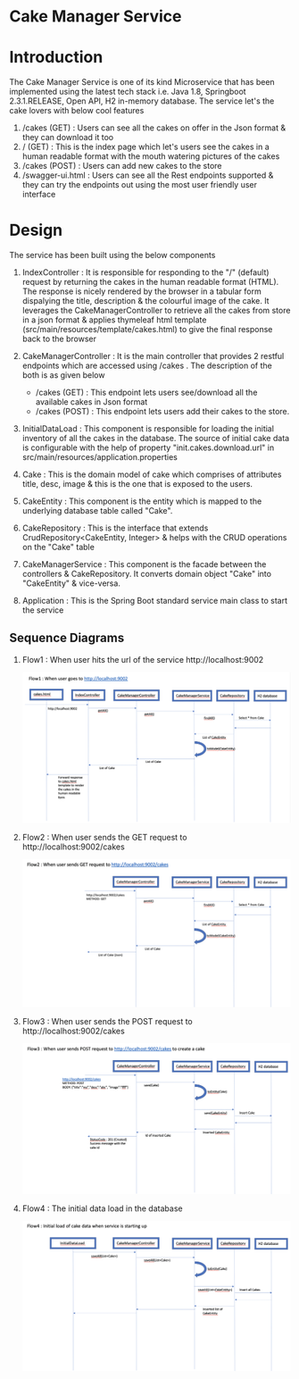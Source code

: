 # Cake Manager Service
Introduction
============
The Cake Manager Service is one of its kind Microservice that has been implemented using the 
latest tech stack i.e. Java 1.8, Springboot 2.3.1.RELEASE, Open API, H2 in-memory database. The
service let's the cake lovers with below cool features 

1. /cakes (GET) : Users can see all the cakes on offer in the Json format & they can download it too
2. / (GET)      : This is the index page which let's users see the cakes in a human readable format with the 
mouth watering pictures of the cakes 
3. /cakes (POST) : Users can add new cakes to the store
4. /swagger-ui.html : Users can see all the Rest endpoints supported & they can try the endpoints out using the 
most user friendly user interface


Design
============

The service has been built using the below components

1. IndexController : It is responsible for responding to the "/" (default) request by returning the cakes in the 
human readable format (HTML). The response is nicely rendered by the browser in a tabular form dispalying the 
title, description & the colourful image of the cake. It leverages the CakeManagerController to retrieve all
the cakes from store in a json format & applies thymeleaf html template (src/main/resources/template/cakes.html) to give the final response back to the 
browser

2. CakeManagerController : It is the main controller that provides 2 restful endpoints which are accessed 
using /cakes . The description of the both is as given below

    - /cakes (GET)     : This endpoint lets users see/download all the available cakes in Json format
    - /cakes (POST)    : This endpoint lets users add their cakes to the store.

3. InitialDataLoad : This component is responsible for loading the initial inventory of all the cakes 
in the database. The source of initial cake data is configurable with the help of property "init.cakes.download.url" 
in src/main/resources/application.properties

4. Cake : This is the domain model of cake which comprises of attributes title, desc, image & this is the one that is exposed to the
users.

5. CakeEntity : This component is the entity which is mapped to the underlying database 
table called "Cake". 

6. CakeRepository : This is the interface that extends CrudRepository<CakeEntity, Integer> & helps with the CRUD operations on the 
"Cake" table

7. CakeManagerService : This component is the facade between the controllers & CakeRepository. It converts
domain object "Cake" into "CakeEntity" & vice-versa.

8. Application : This is the Spring Boot standard service main class to start the service

Sequence Diagrams
-----------------

1. Flow1 : When user hits the url of the service http://localhost:9002

    ![picture](images/cake-manager-flow1.png)
    
    
2. Flow2 : When user sends the GET request to  http://localhost:9002/cakes

    ![picture](images/cake-manager-flow2.png)
    
3. Flow3 : When user sends the POST request to  http://localhost:9002/cakes
    
    ![picture](images/cake-manager-flow3.png)

4. Flow4 : The initial data load in the database
    
    ![picture](images/cake-manager-flow4.png)










